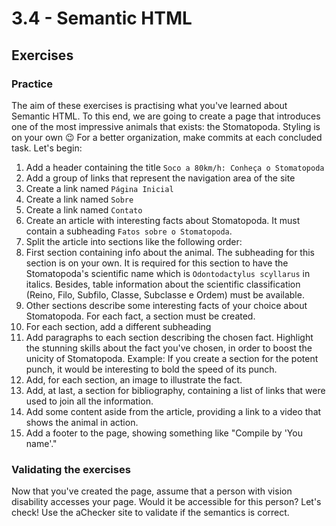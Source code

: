 # 3.4 - Semantic HTML

## Exercises

### Practice

The aim of these exercises is practising what you've learned about Semantic HTML.
To this end, we are going to create a page that introduces one of the most impressive animals that exists: the Stomatopoda. Styling is on your own 😉
For a better organization, make commits at each concluded task. Let's begin:

1. Add a header containing the title ```Soco a 80km/h: Conheça o Stomatopoda```
2. Add a group of links that represent the navigation area of the site
3. Create a link named ```Página Inicial```
4. Create a link named ```Sobre```
5. Create a link named ```Contato```
6. Create an article with interesting facts about Stomatopoda. It must contain a subheading ```Fatos sobre o Stomatopoda```.
7. Split the article into sections like the following order:
8. First section containing info about the animal. The subheading for this section is on your own. It is required for this section to have the Stomatopoda's scientific name which is ```Odontodactylus scyllarus``` in italics. Besides, table information about the scientific classification (Reino, Filo, Subfilo, Classe, Subclasse e Ordem) must be available.
9. Other sections describe some interesting facts of your choice about Stomatopoda. For each fact, a section must be created.
10. For each section, add a different subheading
11. Add paragraphs to each section describing the chosen fact. Highlight the stunning skills about the fact you've chosen, in order to boost the unicity of Stomatopoda. Example: If you create a section for the potent punch, it would be interesting to bold the speed of its punch.
12. Add, for each section, an image to illustrate the fact.
13. Add, at last, a section for bibliography, containing a list of links that were used to join all the information.
14. Add some content aside from the article, providing a link to a video that shows the animal in action.
15. Add a footer to the page, showing something like "Compile by 'You name'."

### Validating the exercises

Now that you've created the page, assume that a person with vision disability accesses your page. Would it be accessible for this person?
Let's check!
Use the aChecker site to validate if the semantics is correct.
